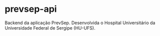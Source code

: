 # prevsep-api
Backend da aplicação PrevSep. Desenvolvida o Hospital Universitário da Universidade Federal de Sergipe (HU-UFS).

